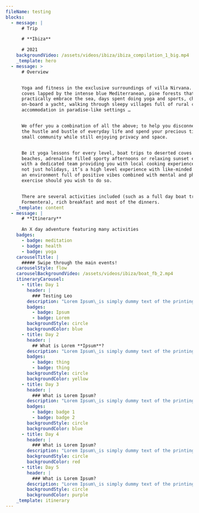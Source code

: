 ```yaml
---
fileName: testing
blocks:
  - message: |
      # Trip

      # **Ibiza**

      # 2021
    backgroundVideo: /assets/videos/ibiza/ibiza_compilation_1_big.mp4
    _template: hero
  - message: >
      # Overview


      Yoga and fitness in the exclusive surroundings of villa Nirvana. Small
      coves lapped by the intense blue Mediterranean, pine forests that
      practically embrace the sea, days spent doing yoga and sports, chilling
      on-board a yacht, walking through sleepy villages full of rural charm, and
      accommodation in paradise-like settings …


      We offer you a combination of all the above; to help you disconnect from
      the hustle and bustle of everyday life and spend your precious time in a
      small community while still enjoying privacy and space.


      Be it yoga lessons for every level, boat trips to deserted coves and
      beaches, adrenaline filled sporty afternoons or relaxing sunset evenings
      with a dedicated team providing you with local cooking experiences. It’s
      not just holidays, it’s a high level experience with like-minded people in
      an environment full of positive vibes combined with mental and physical
      exercise should you wish to do so.


      There are several activities included (such as a full day boat trip to
      Formentera), rich breakfast and most of the dinners.
    _template: content
  - message: |
      # **Itinerary**

      An X day adventure featuring many activities
    badges:
      - badge: meditation
      - badge: health
      - badge: yoga
    carouselTitle: |
      ##### Swipe through the main events!
    carouselStyle: flow
    carouselBackgroundVideo: /assets/videos/ibiza/boat_fb_2.mp4
    itineraryCarousel:
      - title: Day 1
        header: |
          ### Testing Leo
        description: "Lorem Ipsum\_is simply dummy text of the printing and typesetting industry. Lorem Ipsum has been the industry's standard dummy text ever since the 1500s, when an unknown printer took a galley of type and scrambled it to make a type specimen book. It has survived not only five centuries, but also the leap into electronic typesetting, remaining essentially unchanged. It was popularised in the 1960s with the release of Letraset sheets containing Lorem Ipsum passages, and more recently with desktop publishing software like Aldus PageMaker including versions of Lorem Ipsum.\n"
        badges:
          - badge: Ipsum
          - badge: Lorem
        backgroundStyle: circle
        backgroundColor: blue
      - title: Day 2
        header: |
          ## What is Lorem **Ipsum**?
        description: "Lorem Ipsum\_is simply dummy text of the printing and typesetting industry. Lorem Ipsum has been the industry's standard dummy text ever since the 1500s, when an unknown printer took a galley of type and scrambled it to make a type specimen book. It has survived not only five centuries, but also the leap into electronic typesetting, remaining essentially unchanged. It was popularised in the 1960s with the release of Letraset sheets containing Lorem Ipsum passages, and more recently with desktop publishing software like Aldus PageMaker including versions of Lorem Ipsum.\n"
        badges:
          - badge: thing
          - badge: thing
        backgroundStyle: circle
        backgroundColor: yellow
      - title: Day 3
        header: |
          ### What is Lorem Ipsum?
        description: "Lorem Ipsum\_is simply dummy text of the printing and typesetting industry. Lorem Ipsum has been the industry's standard dummy text ever since the 1500s, when an unknown printer took a galley of type and scrambled it to make a type specimen book. It has survived not only five centuries, but also the leap into electronic typesetting, remaining essentially unchanged.\n"
        badges:
          - badge: badge 1
          - badge: badge 2
        backgroundStyle: circle
        backgroundColor: blue
      - title: Day 4
        header: |
          ### What is Lorem Ipsum?
        description: "Lorem Ipsum\_is simply dummy text of the printing and typesetting industry.\n\nLorem Ipsum has been the industry's standard dummy text ever since the 1500s, when an unknown printer took a galley of type and scrambled it to make a type specimen book. It has survived not only five centuries, but also the leap into electronic typesetting, remaining essentially unchanged.\n\nLorem Ipsum\_is simply dummy text of the printing and typesetting industry.\n"
        backgroundStyle: circle
        backgroundColor: red
      - title: Day 5
        header: |
          ### What is Lorem Ipsum?
        description: "Lorem Ipsum\_is simply dummy text of the printing and typesetting industry.\n\nLorem Ipsum has been the industry's standard dummy text ever since the 1500s, when an unknown printer took a galley of type and scrambled it to make a type specimen book. It has survived not only five centuries, but also the leap into electronic typesetting, remaining essentially unchanged.\n\nLorem Ipsum\_is simply dummy text of the printing and typesetting industry.\n"
        backgroundStyle: circle
        backgroundColor: purple
    _template: itinerary
---
```


